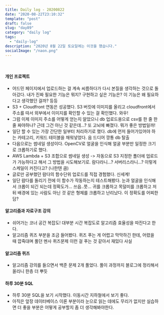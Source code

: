 ```yaml
---
title: Daily log - 20200822
date: "2020-08-22T23:10:32"
template: "post"
draft: false
slug: "day89"
category: "daily log"
tags:
  - "daily-log"
description: "2020년 8월 22일 토요일에는 이것을 했습니다."
socialImage: "/naon.png"
---
```


<br>

#### 개인 프로젝트
- 어드민 페이지에서 업로드하는 걸 계속 씨름하다가 다시 본질을 생각하는 것으로 돌아갔다. 내가 진짜 필요한 기능은 뭐지? 구현하고 싶은 기능은? 이 기능은 왜 필요하다고 생각했던 걸까? 등등
- S3 + Cloudfront 연동은 성공했다. S3 버킷에 이미지를 올리고 cloudfront에서 주소를 따서 외부에서 이미지를 확인할 수 있는 걸 확인했다. 와우!
- 그럼 이제 이미지 주소를 어떻게 얻는지 알았으니 db 업로드용으로 csv를 한 줄 한 줄 짜야하나? 근데 그건 아닌 것 같은데...? 또 고뇌에 빠졌다. 뭐가 좋은 방법일까!
- 일단 할 수 있는 가장 간단한 일부터 처리하기로 했다. db에 먼저 들어가있어야 하는 카테고리, 키워드 테이블을 채워넣었다. 음 드디어 깡통 db 탈출
- 다음으로는 썸네일 생성이다. OpenCV로 얼굴을 인식해 얼굴 부분만 일정한 크기로 크롭하기로 했다.
- AWS Lambda + S3 조합으로 썸네일 생성 -> 자동으로 S3 지정한 폴더에 업로드가 가능하다고 해서 그 방법을 시도해보기로. 람다라니...? 서버리스라니...? 이렇게 스케일이 커진다고? (나한텐 큼)
- 글로만 공부했던 람다의 함수단위 업로드를 직접 경험했다. 신세계!
- 일단 람다를 돌리기 전에 이 함수가 작동하는지 테스트해봤다. 눈과 얼굴을 인식해서 크롭이 되긴 되는데 정확도가... 쓰읍..쯧... 귀를 크롭하고 목덜미를 크롭하고 저 뒤 배경에 있는 사람도 아닌 것 같은 형체를 크롭하고 난리났다. 이 정확도를 어찌한담?

#### 알고리즘과 자료구조 강의
- 쉬어가는 코너 공간 복잡도! 대부분 시간 복잡도로 알고리즘 효율성을 따진다고 한다.
- 알고리즘 퀴즈 부분을 조금 들어봤다. 퀴즈 푸는 게 어렵고 막막하긴 한데, 어렸을 때 깝죽대며 풀던 멘사 퀴즈문제 이런 걸 푸는 것 같아서 재밌다 사실

#### 알고리즘 퀴즈
- 알고리즘 강의를 들으면서 백준 문제 2개 풀었다. 풀이 과정까지 블로그에 정리해서 올리니 한층 더 뿌듯

#### 하루 30분 SQL
- 하루 30분 SQL을 보기 시작했다. 이동시간 지하철에서 보기 좋다.
- 아직은 앞장 데이터베이스 이론 부분이라 눈으로 읽는 데에도 무리가 없지만 실습하면 더 좋을 부분은 어떻게 공부할지 좀 더 생각해봐야한다.